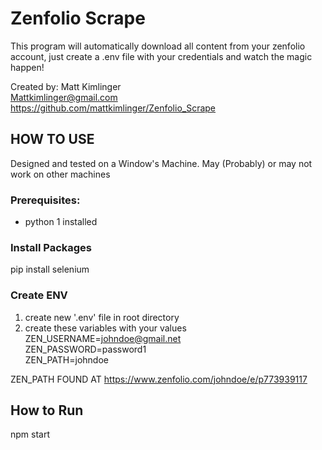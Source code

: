# Zenfolio Scrape

This program will automatically download all content from your zenfolio account,
just create a .env file with your credentials and watch the magic happen!

Created by: Matt Kimlinger <br/>
Mattkimlinger@gmail.com <br/>
https://github.com/mattkimlinger/Zenfolio_Scrape

## HOW TO USE

Designed and tested on a Window's Machine. May (Probably) or may not work on other machines

### Prerequisites:
* python 1 installed
### Install Packages
pip install selenium

### Create ENV
1. create new '.env' file in root directory
2. create these variables with your values
    ZEN_USERNAME=johndoe@gmail.net<br/>
    ZEN_PASSWORD=password1<br/>
    ZEN_PATH=johndoe<br/>

ZEN_PATH FOUND AT
https://www.zenfolio.com/johndoe/e/p773939117

## How to Run 
npm start


